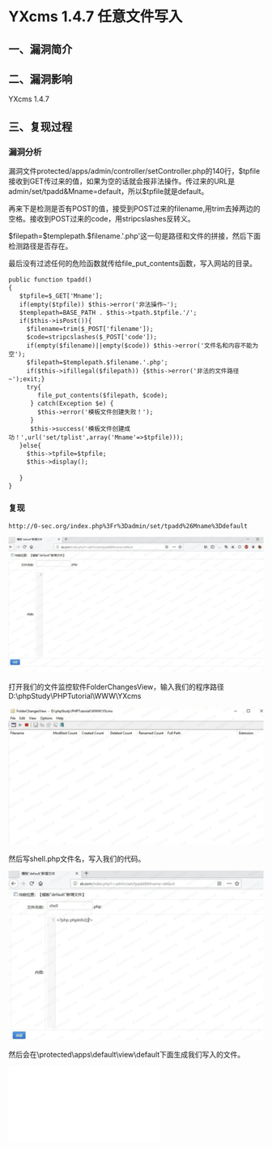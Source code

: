 YXcms 1.4.7 任意文件写入
========================

一、漏洞简介
------------

二、漏洞影响
------------

YXcms 1.4.7

三、复现过程
------------

### 漏洞分析

漏洞文件protected/apps/admin/controller/setController.php的140行，\$tpfile接收到GET传过来的值，如果为空的话就会报非法操作。传过来的URL是admin/set/tpadd&Mname=default，所以\$tpfile就是default。

再来下是检测是否有POST的值，接受到POST过来的filename,用trim去掉两边的空格。接收到POST过来的code，用stripcslashes反转义。

\$filepath=\$templepath.\$filename.\'.php\'这一句是路径和文件的拼接，然后下面检测路径是否存在。

最后没有过滤任何的危险函数就传给file\_put\_contents函数，写入网站的目录。

    public function tpadd()
    {
       $tpfile=$_GET['Mname'];
       if(empty($tpfile)) $this->error('非法操作~');
       $templepath=BASE_PATH . $this->tpath.$tpfile.'/';
       if($this->isPost()){
         $filename=trim($_POST['filename']);
         $code=stripcslashes($_POST['code']);
         if(empty($filename)||empty($code)) $this->error('文件名和内容不能为空');
         $filepath=$templepath.$filename.'.php';
         if($this->ifillegal($filepath)) {$this->error('非法的文件路径~');exit;}
         try{
            file_put_contents($filepath, $code);
          } catch(Exception $e) {
            $this->error('模板文件创建失败！');
          } 
          $this->success('模板文件创建成功！',url('set/tplist',array('Mname'=>$tpfile)));
       }else{
         $this->tpfile=$tpfile;
         $this->display();

       }
    }

### 复现

    http://0-sec.org/index.php%3Fr%3Dadmin/set/tpadd%26Mname%3Ddefault

![](./.resource/YXCMS1.4.7任意文件写入/media/rId26.png)

打开我们的文件监控软件FolderChangesView，输入我们的程序路径D:\\phpStudy\\PHPTutorial\\WWW\\YXcms

![](./.resource/YXCMS1.4.7任意文件写入/media/rId27.png)

然后写shell.php文件名，写入我们的代码。

![](./.resource/YXCMS1.4.7任意文件写入/media/rId28.png)

然后会在\\protected\\apps\\default\\view\\default下面生成我们写入的文件。

![](./.resource/YXCMS1.4.7任意文件写入/media/rId29.shtml)
